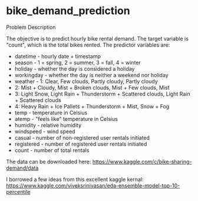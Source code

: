 # bike_demand_prediction

Problem Description

The objective is to predict hourly bike rental demand. The target variable is "count", which is the total bikes
rented. The predictor variables are:

- datetime - hourly date + timestamp  
- season -  1 = spring, 2 = summer, 3 = fall, 4 = winter 
- holiday - whether the day is considered a holiday
- workingday - whether the day is neither a weekend nor holiday
- weather - 1: Clear, Few clouds, Partly cloudy, Partly cloudy
- 2: Mist + Cloudy, Mist + Broken clouds, Mist + Few clouds, Mist
- 3: Light Snow, Light Rain + Thunderstorm + Scattered clouds, Light Rain + Scattered clouds
- 4: Heavy Rain + Ice Pallets + Thunderstorm + Mist, Snow + Fog 
- temp - temperature in Celsius
- atemp - "feels like" temperature in Celsius
- humidity - relative humidity
- windspeed - wind speed
- casual - number of non-registered user rentals initiated
- registered - number of registered user rentals initiated
- count - number of total rentals

The data can be downloaded here: https://www.kaggle.com/c/bike-sharing-demand/data

I borrowed a few ideas from this excellent kaggle kernal:
https://www.kaggle.com/viveksrinivasan/eda-ensemble-model-top-10-percentile
